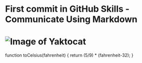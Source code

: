 # First commit in GitHub Skills - Communicate Using Markdown
# ![Image of Yaktocat](https://octodex.github.com/images/yaktocat.png)

function toCelsius(fahrenheit) {
  return (5/9) * (fahrenheit-32);
}
